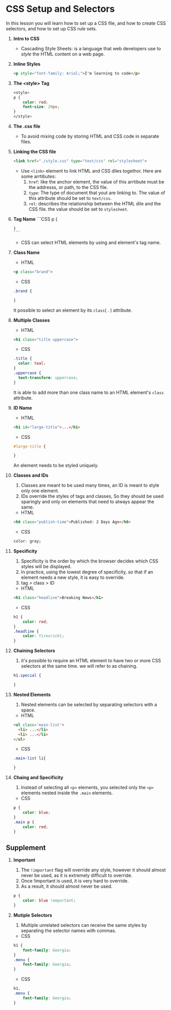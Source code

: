 # **CSS Setup and Selectors**

  In this lesson you will learn how to set up a CSS file, and how to create CSS selectors, and how to set up CSS rule sets.
1. **Intro to CSS**
    * Cascading Style Sheets: is a language that web developers use to _style_ the HTML content on a web page.

1. **Inline Styles**
    ```html
    <p style="font-family: Arial;">I'm learning to code</p>
    ```

1. **The &lt;style&gt; Tag**
   ```CSS
   <style>
   p {
       color: red;
       font-size: 20px;
   }
   </style>
   ```

1. **The .css file**
    * To avoid mixing code by storing HTML and CSS code in separate files.

1. **Linking the CSS file**
     ```HTML
    <link href="./style.css" type="text/css" rel="stylesheet">
    ```
    * Use ```<link>``` element to link HTML and CSS diles togethor. Here are some arrtibutes:
      1. ```href```: like the anchor element, the value of this arrtibute must be the addresss, or path, to the CSS file.
      1. ```type```: The type of document that yout are linking to. The value of this attribute should be set to ```text/css```.
      1. ```rel```: describes the relationship between the HTML dile and the CSS file. the value should be set to ```stylesheet```.

1. **Tag Name**
       ```CSS
       p {

       }
       ```
    * CSS can select HTML elements by using and element's tag name.

1. **Class Name**
    * HTML
     ```HTML
     <p class="brand">
     ```
    * CSS
    ```CSS
    .brand {

    }
    ```
    It possible to select an element by its ```class```( . ) attribute.
1. **Multiple Classes**
    * HTML
    ```HTML
    <h1 class="title uppercase">
    ```
    * CSS
    ```CSS
    .title {
      color: teal;
    }
    .uppercase {
      text-transform: uppercase;
    }
    ```
    It is able to add more than one class name to an HTML element's ```class``` attribute.

1. **ID Name**
    * HTML
    ```HTML
    <h1 id="large-title">...</h1>
    ```
    * CSS
    ```CSS
    #large-title {

    }
    ```
    An element needs to be styled uniquely.

1. **Classes and IDs**
    1. Classes are meant to be used many times, an ID is meant to style only one element.
    1. IDs override the styles of tags and classes, So  they should be used sparingly and only on elements that need to always appear the same.
    * HTML
    ```HTML
    <h6 class="publish-time">Published: 2 Days Ago</h6>
    ```
    * CSS
    ```CSS
    color: gray;
    ```

1. **Specificity**
    1. Specificity is the order by which the browser decides which CSS styles will be displayed.
    1. In practice, using the lowest degree of specificity, so that if an element needs a new style, it is easy to override.
    1. tag &gt; class &gt; ID
    * HTML
    ``` HTML
    <h1 class="headline">Breaking News</h1>
    ```
    * CSS
    ```CSS
    h1 {
        color: red;
    }
    .headline {
        color: firevrickl;
    }
    ```

1. **Chaining Selectors**
    1. it's possible to require an HTML element to have two or more CSS selectors at the same time.  we will refer to as chaining.
    ```css
    h1.special {

    }
    ```

1. **Nested Elements**
    1. Nested elements can be selected by separating selectors with a space.
    * HTML
    ```HTML
    <ul class='main-list'>
      <li> ...</li>
      <li> ...</li>
    </ul>
    ```
    * CSS
    ```css
    .main-list li{

    }
    ```

1. **Chaing and Specificity**
    1. Instead of selecting all ```<p>``` elements, you selected only the ```<p>``` elements nested inside the ```.main``` elements.
    * CSS
    ```css
    p {
        color: blue;
    }
    .main p {
        color: red;
    }
    ```

## Supplement

1. **Important**
    1. The ```!important``` flag will override any style, however it should almost never be used, as it is extremely difficult to override.
    1. Once !important is used, it is very hard to override.
    1. As a result, it should almost never be used.
    ```css
    p {
        color: blue !omportant;
    }
    ```

1. **Mutiple Selectors**
   1. Multiple unrelated selectors can receive the same styles by separating the selector names with commas.
   * CSS
   ```css
   h1 {
       font-family: Georgia;
   }
   .menu {
       font-family: Georgia;
   }
   ```
   * CSS
   ```css
   h1,
   .menu {
       font-family: Georgia;
   }

   ```
